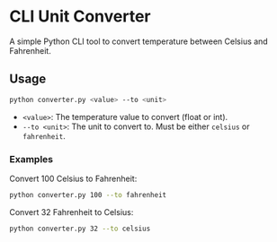 # CLI Unit Converter

A simple Python CLI tool to convert temperature between Celsius and Fahrenheit.

## Usage

```bash
python converter.py <value> --to <unit>
```

- `<value>`: The temperature value to convert (float or int).
- `--to <unit>`: The unit to convert to. Must be either `celsius` or `fahrenheit`.

### Examples

Convert 100 Celsius to Fahrenheit:
```bash
python converter.py 100 --to fahrenheit
```

Convert 32 Fahrenheit to Celsius:
```bash
python converter.py 32 --to celsius
``` 
